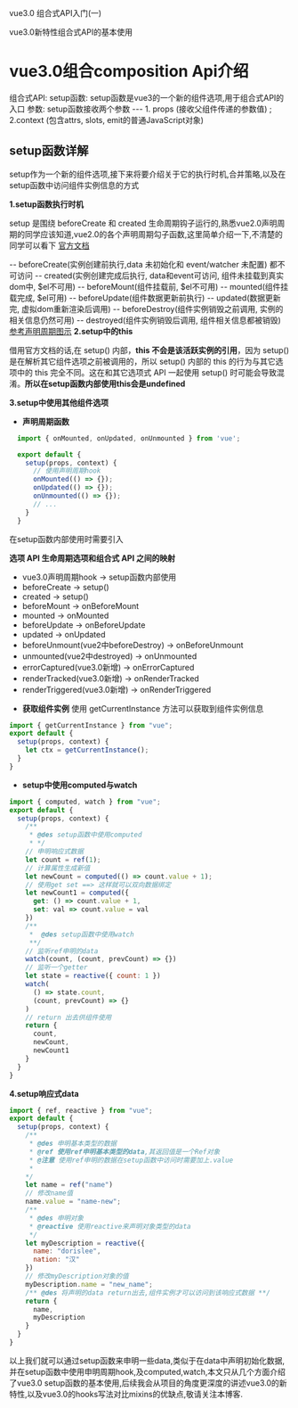 vue3.0 组合式API入门(一)

vue3.0新特性组合式API的基本使用
# vue3.0组合composition Api介绍

组合式API:
  setup函数: setup函数是vue3的一个新的组件选项,用于组合式API的入口
  参数: setup函数接收两个参数 --- 1. props (接收父组件传递的参数值) ; 2.context (包含attrs, slots, emit的普通JavaScript对象)

## setup函数详解

setup作为一个新的组件选项,接下来将要介绍关于它的执行时机,合并策略,以及在setup函数中访问组件实例信息的方式

**1.setup函数执行时机**

setup 是围绕 beforeCreate 和 created 生命周期钩子运行的,熟悉vue2.0声明周期的同学应该知道,vue2.0的各个声明周期勾子函数,这里简单介绍一下,不清楚的同学可以看下 [官方文档](https://cn.vuejs.org/v2/guide/instance.html#%E7%94%9F%E5%91%BD%E5%91%A8%E6%9C%9F%E5%9B%BE%E7%A4%BA)

  -- beforeCreate(实例创建前执行,data 未初始化和 event/watcher 未配置) 都不可访问
  -- created(实例创建完成后执行, data和event可访问, 组件未挂载到真实dom中, $el不可用)
  -- beforeMount(组件挂载前, $el不可用)
  -- mounted(组件挂载完成, $el可用)
  -- beforeUpdate(组件数据更新前执行)
  -- updated(数据更新完, 虚拟dom重新渲染后调用)
  -- beforeDestroy(组件实例销毁之前调用, 实例的相关信息仍然可用)
  -- destroyed(组件实例销毁后调用, 组件相关信息都被销毁)
  [参考声明周期图示](https://cn.vuejs.org/v2/guide/instance.html#%E7%94%9F%E5%91%BD%E5%91%A8%E6%9C%9F%E5%9B%BE%E7%A4%BA)
**2.setup中的this**

借用官方文档的话,在 setup() 内部，**this 不会是该活跃实例的引用**，因为 setup() 是在解析其它组件选项之前被调用的，所以 setup() 内部的 this 的行为与其它选项中的 this 完全不同。这在和其它选项式 API 一起使用 setup() 时可能会导致混淆。**所以在setup函数内部使用this会是undefined**

**3.setup中使用其他组件选项**

- **声明周期函数**

```js
  import { onMounted, onUpdated, onUnmounted } from 'vue';

  export default {
    setup(props, context) {
      // 使用声明周期hook
      onMounted(() => {});
      onUpdated(() => {});
      onUnmounted(() => {});
      // ...
    }
  }
```

在setup函数内部使用时需要引入

**选项 API 生命周期选项和组合式 API 之间的映射**

- vue3.0声明周期hook -> setup函数内部使用
- beforeCreate -> setup()
- created -> setup()
- beforeMount -> onBeforeMount
- mounted -> onMounted
- beforeUpdate -> onBeforeUpdate
- updated -> onUpdated
- beforeUnmount(vue2中beforeDestroy) -> onBeforeUnmount
- unmounted(vue2中destroyed) -> onUnmounted
- errorCaptured(vue3.0新增) -> onErrorCaptured
- renderTracked(vue3.0新增) -> onRenderTracked
- renderTriggered(vue3.0新增) -> onRenderTriggered

[vue3.0声明周期hook参考]:(https://www.vue3js.cn/docs/zh/api/options-lifecycle-hooks.html)

- **获取组件实例**
使用 getCurrentInstance 方法可以获取到组件实例信息

```js
import { getCurrentInstance } from "vue";
export default {
  setup(props, context) {
    let ctx = getCurrentInstance();
  }
}
```

- **setup中使用computed与watch**

```js
import { computed, watch } from "vue";
export default {
  setup(props, context) {
    /**
     * @des setup函数中使用computed
     * */
    // 申明响应式数据
    let count = ref(1);
    // 计算属性生成新值
    let newCount = computed(() => count.value + 1);
    // 使用get set ==> 这样就可以双向数据绑定
    let newCount1 = computed({
      get: () => count.value + 1,
      set: val => count.value = val
    }) 
    /**
     *  @des setup函数中使用watch
     **/
    // 监听ref申明的data
    watch(count, (count, prevCount) => {})
    // 监听一个getter
    let state = reactive({ count: 1 })
    watch(
      () => state.count,
      (count, prevCount) => {}
    )
    // return 出去供组件使用
    return {
      count,
      newCount,
      newCount1
    }
  }
}
```

**4.setup响应式data**

```js
import { ref, reactive } from "vue";
export default {
  setup(props, context) {
    /**
     * @des 申明基本类型的数据
     * @ref 使用ref申明基本类型的data,其返回值是一个Ref对象
     * @注意 使用ref申明的数据在setup函数中访问时需要加上.value
     * 
    */
    let name = ref("name")
    // 修改name值
    name.value = "name-new";
    /**
     * @des 申明对象
     * @reactive 使用reactive来声明对象类型的data
     */
    let myDescription = reactive({
      name: "dorislee",
      nation: "汉"
    })
    // 修改myDescription对象的值
    myDescription.name = "new_name";
    /** @des 将声明的data return出去,组件实例才可以访问到该响应式数据 **/
    return {
      name,
      myDescription
    }
  }
}
```

以上我们就可以通过setup函数来申明一些data,类似于在data中声明初始化数据,并在setup函数中使用申明周期hook,及computed,watch,本文只从几个方面介绍了vue3.0 setup函数的基本使用,后续我会从项目的角度更深度的讲述vue3.0的新特性,以及vue3.0的hooks写法对比mixins的优缺点,敬请关注本博客.
